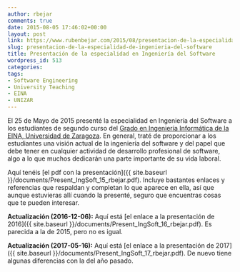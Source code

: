```yaml
---
author: rbejar
comments: true
date: 2015-08-05 17:46:02+00:00
layout: post
link: https://www.rubenbejar.com/2015/08/presentacion-de-la-especialidad-de-ingenieria-del-software/
slug: presentacion-de-la-especialidad-de-ingenieria-del-software
title: Presentación de la especialidad en Ingeniería del Software
wordpress_id: 513
categories:
tags:
- Software Engineering
- University Teaching
- EINA
- UNIZAR
---
```


El 25 de Mayo de 2015 presenté la especialidad en Ingeniería del Software a los estudiantes de segundo curso del [Grado en Ingeniería Informática de la EINA, Universidad de Zaragoza](http://titulaciones.unizar.es/ing-informatica/). En general, traté de proporcionar a los estudiantes una visión actual de la ingeniería del software y del papel que debe tener en cualquier actividad de desarrollo profesional de software, algo a lo que muchos dedicarán una parte importante de su vida laboral.

Aquí tenéis [el pdf con la presentación]({{ site.baseurl }}/documents/Present_IngSoft_15_rbejar.pdf). Incluye bastantes enlaces y referencias que respaldan y completan lo que aparece en ella, así que aunque estuvieras allí cuando la presenté, seguro que encuentras cosas que te pueden interesar.

**Actualización (2016-12-06):** Aquí está [el enlace a la presentación de 2016]({{ site.baseurl }}/documents/Present_IngSoft_16_rbejar.pdf). Es parecida a la de 2015, pero no es igual.

**Actualización (2017-05-16):** Aquí está [el enlace a la presentación de 2017]({{ site.baseurl }}/documents/Present_IngSoft_17_rbejar.pdf). De nuevo tiene algunas diferencias con la del año pasado.
